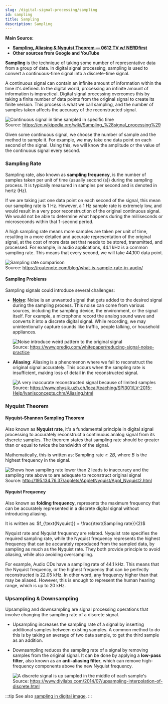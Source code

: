 ```yaml
---
slug: /digital-signal-processing/sampling
id: sampling
title: Sampling
description: Sampling
---
```


**Main Source:**

- **[Sampling, Aliasing & Nyquist Theorem — 0612 TV w/ NERDfirst](https://youtu.be/yWqrx08UeUs)**
- **Other sources from Google and YouTube**

**Sampling** is the technique of taking some number of representative data from a group of data. In digital signal processing, sampling is used to convert a continuous-time signal into a discrete-time signal.

A continuous signal can contain an infinite amount of information within the time it's defined. In the digital world, processing an infinite amount of information is impractical. Digital signal processing overcomes this by taking a finite number of data points from the original signal to create its finite version. This process is what we call sampling, and the number of samples taken affects the accuracy of the reconstructed signal.

![Continuous signal in time sampled in specific time](./sampling.png)  
Source: https://en.wikipedia.org/wiki/Sampling_%28signal_processing%29

Given some continuous signal, we choose the number of sample and the method to sample it. For example, we may take one data point on each second of the signal. Using this, we will know the amplitude or the value of the continuous signal every second.

### Sampling Rate

Sampling rate, also known as **sampling frequency**, is the number of samples taken per unit of time (usually second (s)) during the sampling process. It is typically measured in samples per second and is denoted in hertz (Hz).

If we are taking just one data point on each second of the signal, this mean our sampling rate is 1 Hz. However, a 1 Hz sample rate is extremely low, and would result in a very poor reconstruction of the original continuous signal. We would not be able to determine what happens during the milliseconds or microseconds within that 1-second period.

A high sampling rate means more samples are taken per unit of time, resulting in a more detailed and accurate representation of the original signal, at the cost of more data set that needs to be stored, transmitted, and processed. For example, in audio applications, 44.1 kHz is a common sampling rate. This means that every second, we will take 44,100 data point.

![Sampling rate comparison](./sample-rate.png)  
Source: https://routenote.com/blog/what-is-sample-rate-in-audio/

#### Sampling Problems

Sampling signals could introduce several challenges:

- **[Noise](/digital-signal-processing/denoising)**: Noise is an unwanted signal that gets added to the desired signal during the sampling process. This noise can come from various sources, including the sampling device, the environment, or the signal itself. For example, a microphone record the analog sound wave and converts it into a discrete digital signal. While recording, we may unintentionally capture sounds like traffic, people talking, or household appliances.

  ![Noise introduce weird pattern to the original signal](./noise.png)  
   Source: https://www.predig.com/whitepaper/reducing-signal-noise-practice

- **Aliasing**: Aliasing is a phenomenon where we fail to reconstruct the original signal accurately. This occurs when the sampling rate is insufficient, making loss of detail in the reconstructed signal.

  ![A very inaccurate reconstructed signal because of limited samples](./aliasing.png)  
   Source: https://www.physik.uzh.ch/local/teaching/SPI301/LV-2015-Help/lvanlsconcepts.chm/Aliasing.html

### Nyquist Theorem

#### Nyquist-Shannon Sampling Theorem

Also known as **Nyquist rate**, it's a fundamental principle in digital signal processing to accurately reconstruct a continuous analog signal from its discrete samples. The theorem states that sampling rate should be greater than or equal to twice the bandwidth of the signal.

Mathematically, this is written as: $\text{Sampling rate} \ge 2B$, where $B$ is the highest frequency in the signal.

![Shows how sampling rate lower than 2 leads to inaccuracy and the sampling rate above to are adequate to reconstruct original signal](./nyquist-theorem.gif)  
Source: http://195.134.76.37/applets/AppletNyquist/Appl_Nyquist2.html

#### Nyquist Frequency

Also known as **folding frequency**, represents the maximum frequency that can be accurately represented in a discrete digital signal without introducing aliasing.

It is written as: $f_{\text{Nyquist}} = \frac{\text{Sampling rate}}{2}$

Nyquist rate and Nyquist frequency are related. Nyquist rate specifies the required sampling rate, while the Nyquist frequency represents the highest frequency that can be accurately reproduced from the sampled data, by sampling as much as the Nyquist rate. They both provide principle to avoid aliasing, while also avoiding oversampling.

For example, Audio CDs have a sampling rate of 44.1 kHz. This means that the Nyquist frequency, or the highest frequency that can be perfectly reconstructed is 22.05 kHz. In other word, any frequency higher than that may be aliased. However, this is enough to represent the human hearing range, which is up to 20 kHz.

### Upsampling & Downsampling

Upsampling and downsampling are signal processing operations that involve changing the sampling rate of a discrete signal.

- Upsampling increases the sampling rate of a signal by inserting additional samples between existing samples. A common method to do this is by taking an average of two data sample, to get the third sample as an addition.
- Downsampling reduces the sampling rate of a signal by removing samples from the original signal. It can be done by applying a **low-pass filter**, also known as an **anti-aliasing filter**, which can remove high-frequency components above the new Nyquist frequency.

  ![A discrete signal is up sampled in the middle of each sample's](./updown-sample.png)  
  Source: https://www.divilabs.com/2014/07/upsampling-interpolation-of-discrete.html

:::tip
See also [sampling in digital image](/computer-graphics/sampling).
:::
